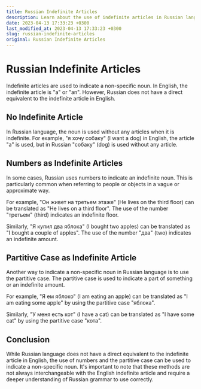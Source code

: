 ```yaml
---
title: Russian Indefinite Articles
description: Learn about the use of indefinite articles in Russian language.
date: 2023-04-13 17:33:23 +0300
last_modified_at: 2023-04-13 17:33:23 +0300
slug: russian-indefinite-articles
original: Russian Indefinite Articles
---
```

# Russian Indefinite Articles

Indefinite articles are used to indicate a non-specific noun. In English, the indefinite article is "a" or "an". However, Russian does not have a direct equivalent to the indefinite article in English.

## No Indefinite Article

In Russian language, the noun is used without any articles when it is indefinite. For example, "я хочу собаку" (I want a dog) in English, the article "a" is used, but in Russian "собаку" (dog) is used without any article.

## Numbers as Indefinite Articles

In some cases, Russian uses numbers to indicate an indefinite noun. This is particularly common when referring to people or objects in a vague or approximate way. 

For example, "Он живет на третьем этаже" (He lives on the third floor) can be translated as "He lives on a third floor". The use of the number "третьем" (third) indicates an indefinite floor.

Similarly, "Я купил два яблока" (I bought two apples) can be translated as "I bought a couple of apples". The use of the number "два" (two) indicates an indefinite amount.

## Partitive Case as Indefinite Article

Another way to indicate a non-specific noun in Russian language is to use the partitive case. The partitive case is used to indicate a part of something or an indefinite amount.

For example, "Я ем яблоко" (I am eating an apple) can be translated as "I am eating some apple" by using the partitive case "яблока".

Similarly, "У меня есть кот" (I have a cat) can be translated as "I have some cat" by using the partitive case "кота".

## Conclusion

While Russian language does not have a direct equivalent to the indefinite article in English, the use of numbers and the partitive case can be used to indicate a non-specific noun. It's important to note that these methods are not always interchangeable with the English indefinite article and require a deeper understanding of Russian grammar to use correctly.